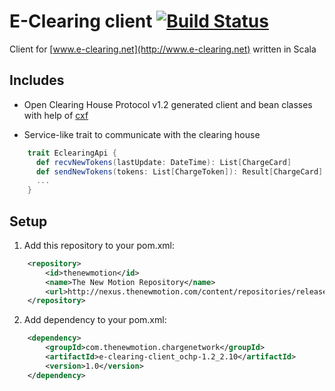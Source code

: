 # E-Clearing client [![Build Status](https://secure.travis-ci.org/thenewmotion/e-clearing-client_ochp-1.2.png)](http://travis-ci.org/thenewmotion/e-clearing-client_ochp-1.2)

Client for [www.e-clearing.net](http://www.e-clearing.net) written in Scala

## Includes

* Open Clearing House Protocol v1.2 generated client and bean classes with help of [cxf](http://cxf.apache.org)

* Service-like trait to communicate with the clearing house
```scala
    trait EclearingApi {
      def recvNewTokens(lastUpdate: DateTime): List[ChargeCard]
      def sendNewTokens(tokens: List[ChargeToken]): Result[ChargeCard]
      ...
    }
```

## Setup

1. Add this repository to your pom.xml:
```xml
    <repository>
        <id>thenewmotion</id>
        <name>The New Motion Repository</name>
        <url>http://nexus.thenewmotion.com/content/repositories/releases-public</url>
    </repository>
```

2. Add dependency to your pom.xml:
```xml
    <dependency>
        <groupId>com.thenewmotion.chargenetwork</groupId>
        <artifactId>e-clearing-client_ochp-1.2_2.10</artifactId>
        <version>1.0</version>
    </dependency>
```